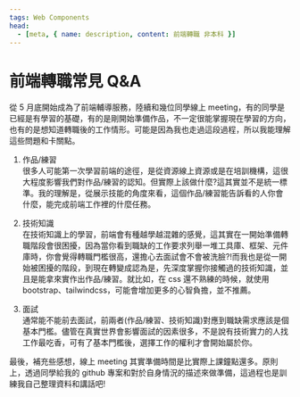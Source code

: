 ```yaml
---
tags: Web Components
head:
  - [meta, { name: description, content: 前端轉職 非本科 }]
---
```


# 前端轉職常見 Q&A

從 5 月底開始成為了前端輔導服務，陸續和幾位同學線上 meeting，有的同學是已經是有學習的基礎，有的是剛開始準備作品，不一定很能掌握現在學習的方向，也有的是想知道轉職後的工作情形。可能是因為我也走過這段過程，所以我能理解這些問題和卡關點。

1. 作品/練習  
   很多人可能第一次學習前端的途徑，是從資源線上資源或是在培訓機構，這很大程度影響我們對作品/練習的認知。但實際上該做什麼?這其實並不是統一標準。我的理解是，從展示技能的角度來看，這個作品/練習能告訴看的人你會什麼，能完成前端工作裡的什麼任務。

2. 技術知識  
   在技術知識上的學習，前端會有種越學越混雜的感覺，這其實在一開始準備轉職階段會很困擾，因為當你看到職缺的工作要求列舉一堆工具庫、框架、元件庫時，你會覺得轉職門檻很高，還擔心去面試會不會被洗臉?!而我也是從一開始被困擾的階段，到現在轉變成認為是，先深度掌握你接觸過的技術知識，並且是能拿來實作出作品/練習。就比如，在 css 還不熟練的時候，就使用 bootstrap、tailwindcss，可能會增加更多的心智負擔，並不推薦。

3. 面試  
   通常能不能前去面試，前兩者(作品/練習、技術知識)對應到職缺需求應該是個基本門檻。儘管在真實世界會影響面試的因素很多，不是說有技術實力的人找工作最吃香，可有了基本門檻後，選擇工作的權利才會開始屬於你。

最後，補充些感想，線上 meeting 其實準備時間是比實際上課鐘點還多。原則上，透過同學給我的 github 專案和對於自身情況的描述來做準備，這過程也是訓練我自己整理資料和講話吧!
